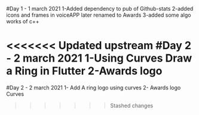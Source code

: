 #Day 1 - 1 march 2021
1-Added dependency to pub of Github-stats 
2-added icons and frames in voiceAPP later renamed to Awards
3-added some algo works of c++

<<<<<<< Updated upstream
#Day 2 - 2 march 2021
1-Using Curves Draw a Ring in Flutter
2-Awards logo
=======

#Day 2 - 2 march 2021
1- Add A ring logo using curves
2- Awards logo Curves
>>>>>>> Stashed changes
